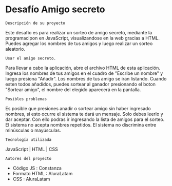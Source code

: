 <h1>Desafío Amigo secreto</h1>

	Descripción de su proyecto
 Este desafío es para realizar un sorteo de amigo secreto, mediante la programacipon en JavaScript, visualizandose en la web gracias a HTML.
Puedes agregar los nombres de tus amigos y luego realizar un sorteo aleatorio.

	Usar el amigo secreto.
Para llevar a cabo la aplicación, abre el archivo HTML de esta aplicación. Ingresa los nombres de tus amigos en el cuadro de "Escribe un nombre" y luego presiona "Añadir". Los nombres de tus amigo se iran listando.
Cuando esten todos añadidos, puedes sortear al ganador presionando el boton "Sortear amigo", el nombre del elegido aparecerá en la pantalla.

 	Posibles problemas
 Es posible que presiones anadir o sortear amigo sin haber ingresado nombres, si esto ocurre el sistema te dará un mensaje. Solo debes leerlo y dar aceptar. Con ello podras ir ingresando la lista de amigos para el sorteo.
 El sistema no acepta nombres repetidos.
 El sistema no discrimina entre minúsculas o mayúsculas.

	
	Tecnología utilizada
 JavaScript      |   HTML           |  CSS


	Autores del proyecto
- Código JS : Constanza
- Formato HTML : AluraLatam
- CSS : AluraLatam
 


